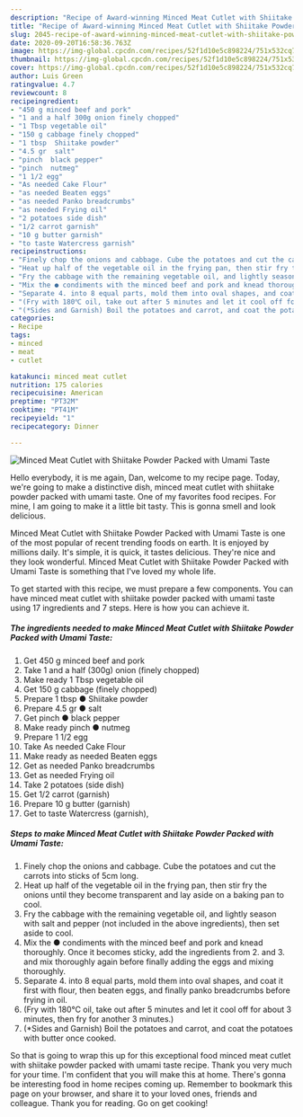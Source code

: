 ```yaml
---
description: "Recipe of Award-winning Minced Meat Cutlet with Shiitake Powder Packed with Umami Taste"
title: "Recipe of Award-winning Minced Meat Cutlet with Shiitake Powder Packed with Umami Taste"
slug: 2045-recipe-of-award-winning-minced-meat-cutlet-with-shiitake-powder-packed-with-umami-taste
date: 2020-09-20T16:58:36.763Z
image: https://img-global.cpcdn.com/recipes/52f1d10e5c898224/751x532cq70/minced-meat-cutlet-with-shiitake-powder-packed-with-umami-taste-recipe-main-photo.jpg
thumbnail: https://img-global.cpcdn.com/recipes/52f1d10e5c898224/751x532cq70/minced-meat-cutlet-with-shiitake-powder-packed-with-umami-taste-recipe-main-photo.jpg
cover: https://img-global.cpcdn.com/recipes/52f1d10e5c898224/751x532cq70/minced-meat-cutlet-with-shiitake-powder-packed-with-umami-taste-recipe-main-photo.jpg
author: Luis Green
ratingvalue: 4.7
reviewcount: 8
recipeingredient:
- "450 g minced beef and pork"
- "1 and a half 300g onion finely chopped"
- "1 Tbsp vegetable oil"
- "150 g cabbage finely chopped"
- "1 tbsp  Shiitake powder"
- "4.5 gr  salt"
- "pinch  black pepper"
- "pinch  nutmeg"
- "1 1/2 egg"
- "As needed Cake Flour"
- "as needed Beaten eggs"
- "as needed Panko breadcrumbs"
- "as needed Frying oil"
- "2 potatoes side dish"
- "1/2 carrot garnish"
- "10 g butter garnish"
- "to taste Watercress garnish"
recipeinstructions:
- "Finely chop the onions and cabbage. Cube the potatoes and cut the carrots into sticks of 5cm long."
- "Heat up half of the vegetable oil in the frying pan, then stir fry the onions until they become transparent and lay aside on a baking pan to cool."
- "Fry the cabbage with the remaining vegetable oil, and lightly season with salt and pepper (not included in the above ingredients), then set aside to cool."
- "Mix the ● condiments with the minced beef and pork and knead thoroughly. Once it becomes sticky, add the ingredients from 2. and 3. and mix thoroughly again before finally adding the eggs and mixing thoroughly."
- "Separate 4. into 8 equal parts, mold them into oval shapes, and coat it first with flour, then beaten eggs, and finally panko breadcrumbs before frying in oil."
- "(Fry with 180℃ oil, take out after 5 minutes and let it cool off for about 3 minutes, then fry for another 3 minutes.)"
- "(*Sides and Garnish) Boil the potatoes and carrot, and coat the potatoes with butter once cooked."
categories:
- Recipe
tags:
- minced
- meat
- cutlet

katakunci: minced meat cutlet 
nutrition: 175 calories
recipecuisine: American
preptime: "PT32M"
cooktime: "PT41M"
recipeyield: "1"
recipecategory: Dinner

---
```



![Minced Meat Cutlet with Shiitake Powder Packed with Umami Taste](https://img-global.cpcdn.com/recipes/52f1d10e5c898224/751x532cq70/minced-meat-cutlet-with-shiitake-powder-packed-with-umami-taste-recipe-main-photo.jpg)

Hello everybody, it is me again, Dan, welcome to my recipe page. Today, we're going to make a distinctive dish, minced meat cutlet with shiitake powder packed with umami taste. One of my favorites food recipes. For mine, I am going to make it a little bit tasty. This is gonna smell and look delicious.

Minced Meat Cutlet with Shiitake Powder Packed with Umami Taste is one of the most popular of recent trending foods on earth. It is enjoyed by millions daily. It's simple, it is quick, it tastes delicious. They're nice and they look wonderful. Minced Meat Cutlet with Shiitake Powder Packed with Umami Taste is something that I've loved my whole life.




To get started with this recipe, we must prepare a few components. You can have minced meat cutlet with shiitake powder packed with umami taste using 17 ingredients and 7 steps. Here is how you can achieve it.

<!--inarticleads1-->

##### The ingredients needed to make Minced Meat Cutlet with Shiitake Powder Packed with Umami Taste:

1. Get 450 g minced beef and pork
1. Take 1 and a half (300g) onion (finely chopped)
1. Make ready 1 Tbsp vegetable oil
1. Get 150 g cabbage (finely chopped)
1. Prepare 1 tbsp ● Shiitake powder
1. Prepare 4.5 gr ● salt
1. Get pinch ● black pepper
1. Make ready pinch ● nutmeg
1. Prepare 1 1/2 egg
1. Take As needed Cake Flour
1. Make ready as needed Beaten eggs
1. Get as needed Panko breadcrumbs
1. Get as needed Frying oil
1. Take 2 potatoes (side dish)
1. Get 1/2 carrot (garnish)
1. Prepare 10 g butter (garnish)
1. Get to taste Watercress (garnish),




<!--inarticleads2-->

##### Steps to make Minced Meat Cutlet with Shiitake Powder Packed with Umami Taste:

1. Finely chop the onions and cabbage. Cube the potatoes and cut the carrots into sticks of 5cm long.
1. Heat up half of the vegetable oil in the frying pan, then stir fry the onions until they become transparent and lay aside on a baking pan to cool.
1. Fry the cabbage with the remaining vegetable oil, and lightly season with salt and pepper (not included in the above ingredients), then set aside to cool.
1. Mix the ● condiments with the minced beef and pork and knead thoroughly. Once it becomes sticky, add the ingredients from 2. and 3. and mix thoroughly again before finally adding the eggs and mixing thoroughly.
1. Separate 4. into 8 equal parts, mold them into oval shapes, and coat it first with flour, then beaten eggs, and finally panko breadcrumbs before frying in oil.
1. (Fry with 180℃ oil, take out after 5 minutes and let it cool off for about 3 minutes, then fry for another 3 minutes.)
1. (*Sides and Garnish) Boil the potatoes and carrot, and coat the potatoes with butter once cooked.




So that is going to wrap this up for this exceptional food minced meat cutlet with shiitake powder packed with umami taste recipe. Thank you very much for your time. I'm confident that you will make this at home. There's gonna be interesting food in home recipes coming up. Remember to bookmark this page on your browser, and share it to your loved ones, friends and colleague. Thank you for reading. Go on get cooking!
